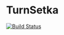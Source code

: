 # TurnSetka
[![Build Status](https://travis-ci.org/sascvatch/TurnSetka.svg?branch=master)](https://travis-ci.org/sascvatch/TurnSetka)
